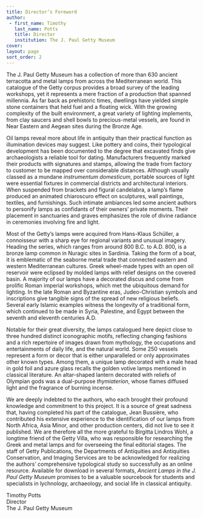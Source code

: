 ```yaml
---
title: Director’s Foreword
author:
 - first_name: Timothy
   last_name: Potts
   title: Director
   institution: The J. Paul Getty Museum
cover:
layout: page
sort_order: 2
---
```


The J. Paul Getty Museum has a collection of more than 630 ancient terracotta and metal lamps from across the Mediterranean world. This catalogue of the Getty corpus provides a broad survey of the leading workshops, yet it represents a mere fraction of a production that spanned millennia. As far back as prehistoric times, dwellings have yielded simple stone containers that held fuel and a floating wick. With the growing complexity of the built environment, a great variety of lighting implements, from clay saucers and shell bowls to precious-metal vessels, are found in Near Eastern and Aegean sites during the Bronze Age.

Oil lamps reveal more about life in antiquity than their practical function as illumination devices may suggest. Like pottery and coins, their typological development has been documented to the degree that excavated finds give archaeologists a reliable tool for dating. Manufacturers frequently marked their products with signatures and stamps, allowing the trade from factory to customer to be mapped over considerable distances. Although usually classed as a mundane *instrumentum domesticum*, portable sources of light were essential fixtures in commercial districts and architectural interiors. When suspended from brackets and figural candelabra, a lamp’s flame produced an animated chiaroscuro effect on sculptures, wall paintings, textiles, and furnishings. Such intimate ambiances led some ancient authors to personify lamps as confidants of their owners’ private moments. Their placement in sanctuaries and graves emphasizes the role of divine radiance in ceremonies involving fire and light.

Most of the Getty’s lamps were acquired from Hans-Klaus Schüller, a connoisseur with a sharp eye for regional variants and unusual imagery. Heading the series, which ranges from around 800 B.C. to A.D. 800, is a bronze lamp common in Nuragic sites in Sardinia. Taking the form of a boat, it is emblematic of the seaborne metal trade that connected eastern and western Mediterranean cultures. Greek wheel-made types with an open oil reservoir were eclipsed by molded lamps with relief designs on the covered basin. A majority of our lamps have a decorated discus and come from prolific Roman imperial workshops, which met the ubiquitous demand for lighting. In the late Roman and Byzantine eras, Judeo-Christian symbols and inscriptions give tangible signs of the spread of new religious beliefs. Several early Islamic examples witness the longevity of a traditional form, which continued to be made in Syria, Palestine, and Egypt between the seventh and eleventh centuries A.D.

Notable for their great diversity, the lamps catalogued here depict close to three hundred distinct iconographic motifs, reflecting changing fashions and a rich repertoire of images drawn from mythology, the occupations and entertainments of daily life, and the natural world. Some 250 vessels represent a form or decor that is either unparalleled or only approximates other known types. Among them, a unique lamp decorated with a male head in gold foil and azure glass recalls the golden votive lamps mentioned in classical literature. An altar-shaped lantern decorated with reliefs of Olympian gods was a dual-purpose *thymiaterion*, whose flames diffused light and the fragrance of burning incense.

We are deeply indebted to the authors, who each brought their profound knowledge and commitment to this project. It is a source of great sadness that, having completed his part of the catalogue, Jean Bussière, who contributed his extensive experience to the identification of our lamps from North Africa, Asia Minor, and other production centers, did not live to see it published. We are therefore all the more grateful to Birgitta Lindros Wohl, a longtime friend of the Getty Villa, who was responsible for researching the Greek and metal lamps and for overseeing the final editorial stages. The staff of Getty Publications, the Departments of Antiquities and Antiquities Conservation, and Imaging Services are to be acknowledged for realizing the authors’ comprehensive typological study so successfully as an online resource. Available for download in several formats, *Ancient Lamps in the J. Paul Getty Museum* promises to be a valuable sourcebook for students and specialists in lychnology, archaeology, and social life in classical antiquity.

<p class='entry-author' markdown="0">
Timothy Potts<br />
Director<br />
The J. Paul Getty Museum
</p>
